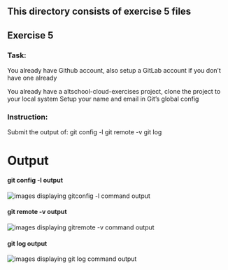## This directory consists of exercise 5 files

## Exercise 5

### Task:

You already have Github account, also setup a GitLab account if you don’t have one already
  
You already have a altschool-cloud-exercises project, clone the project to your local system
Setup your name and email in Git’s global config

### Instruction:

Submit the output of:
git config -l
git remote -v
git log


# Output

#### git config -l output

![images displaying gitconfig -l command output](/box1/Altschool-Cloud-exercises/gitconfig-clon/images/gitconfig-l.JPG "git config -l output")

#### git remote -v output

![images displaying gitremote -v command output](/box1/Altschool-Cloud-exercises/gitconfig-clon/images/gitremotev.JPG "git remote -v output")

#### git log output

![images displaying git log command output](/box1/Altschool-Cloud-exercises/gitconfig-clon/images/gitlog-output.JPG "git config -l output")

